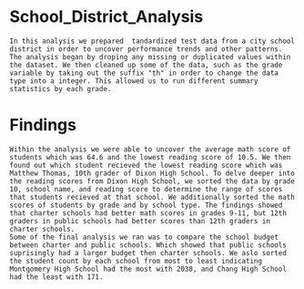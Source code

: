 # School_District_Analysis
    In this analysis we prepared  tandardized test data from a city school district in order to uncover performance trends and other patterns. The analysis began by droping any missing or duplicated values within the dataset. We then cleaned up some of the data, such as the grade variable by taking out the suffix "th" in order to change the data type into a integer. This allowed us to run different summary statistics by each grade. 
# Findings
    Within the analysis we were able to uncover the average math score of students which was 64.6 and the lowest reading score of 10.5. We then found out which student recieved the lowest reading score which was Matthew Thomas, 10th grader of Dixon High School. To delve deeper into the reading scores from Dixon High School, we sorted the data by grade 10, school name, and reading score to determine the range of scores that students recieved at that school. We additionally sorted the math scores of students by grade and by school type. The findings showed that charter schools had better math scores in grades 9-11, but 12th graders in public schools had better scores than 12th graders in charter schools. 
    Some of the final analysis we ran was to compare the school budget between charter and public schools. Which showed that public schools suprisingly had a larger budget then charter schools. We aslo sorted the student count by each school from most to least indicating Montgomery High School had the most with 2038, and Chang High School had the least with 171. 

